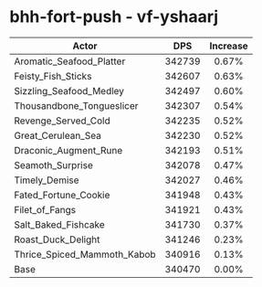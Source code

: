 # bhh-fort-push - vf-yshaarj
| Actor | DPS | Increase |
|---|:---:|:---:|
|Aromatic_Seafood_Platter|342739|0.67%|
|Feisty_Fish_Sticks|342607|0.63%|
|Sizzling_Seafood_Medley|342497|0.60%|
|Thousandbone_Tongueslicer|342307|0.54%|
|Revenge_Served_Cold|342235|0.52%|
|Great_Cerulean_Sea|342230|0.52%|
|Draconic_Augment_Rune|342193|0.51%|
|Seamoth_Surprise|342078|0.47%|
|Timely_Demise|342027|0.46%|
|Fated_Fortune_Cookie|341948|0.43%|
|Filet_of_Fangs|341921|0.43%|
|Salt_Baked_Fishcake|341730|0.37%|
|Roast_Duck_Delight|341246|0.23%|
|Thrice_Spiced_Mammoth_Kabob|340916|0.13%|
|Base|340470|0.00%|
